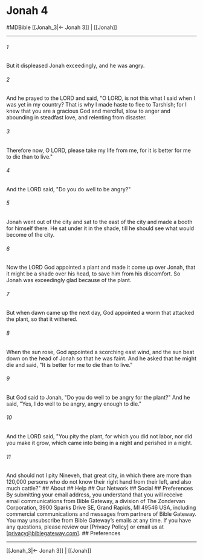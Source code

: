 # Jonah 4
#MDBible
[[Jonah_3|← Jonah 3]] | [[Jonah]]

***






###### 1 


But it displeased Jonah exceedingly, and he was angry. 





###### 2 


And he prayed to the LORD and said, "O LORD, is not this what I said when I was yet in my country? That is why I made haste to flee to Tarshish; for I knew that you are a gracious God and merciful, slow to anger and abounding in steadfast love, and relenting from disaster. 





###### 3 


Therefore now, O LORD, please take my life from me, for it is better for me to die than to live." 





###### 4 


And the LORD said, "Do you do well to be angry?" 





###### 5 


Jonah went out of the city and sat to the east of the city and made a booth for himself there. He sat under it in the shade, till he should see what would become of the city. 





###### 6 


Now the LORD God appointed a plant and made it come up over Jonah, that it might be a shade over his head, to save him from his discomfort. So Jonah was exceedingly glad because of the plant. 





###### 7 


But when dawn came up the next day, God appointed a worm that attacked the plant, so that it withered. 





###### 8 


When the sun rose, God appointed a scorching east wind, and the sun beat down on the head of Jonah so that he was faint. And he asked that he might die and said, "It is better for me to die than to live." 





###### 9 


But God said to Jonah, "Do you do well to be angry for the plant?" And he said, "Yes, I do well to be angry, angry enough to die." 





###### 10 


And the LORD said, "You pity the plant, for which you did not labor, nor did you make it grow, which came into being in a night and perished in a night. 





###### 11 


And should not I pity Nineveh, that great city, in which there are more than 120,000 persons who do not know their right hand from their left, and also much cattle?" ## About ## Help ## Our Network ## Social ## Preferences By submitting your email address, you understand that you will receive email communications from Bible Gateway, a division of The Zondervan Corporation, 3900 Sparks Drive SE, Grand Rapids, MI 49546 USA, including commercial communications and messages from partners of Bible Gateway. You may unsubscribe from Bible Gateway&rsquo;s emails at any time. If you have any questions, please review our [Privacy Policy] or email us at [privacy@biblegateway.com]. ## Preferences

***

[[Jonah_3|← Jonah 3]] | [[Jonah]]
